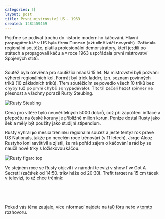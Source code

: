 ```yaml
---
categories: []
layout: post
title: První mistrovství US - 1963
created: 1483459469
---
```

<p>Pojďme se podívat trochu do historie moderního káčování. Hlavní propagátor káč v US byla firma Duncan (aktuálně káči nevyrábí). Pořádala regionální soutěže, platila profesionální demonstrátory, kteří jezdili po státech a propagovali káču a v roce 1963 uspořádala první mistrovství Spojených států.</p>

<p><img alt="" src="http://www.ta0.com/museum/images/Duncan/DuncanContestAd.jpg" /></p>

<p>Soutěž byla otevřená pro soutěžící mladší 15 let. Na mistrovství byli pozváni výherci regionálních kol. Formát byl trick ladder, tzn. seznam povinných triků (10 základních triků). Třem soutěžícím se povedlo všech 10 triků bez chyby (už po první chybě se vypadávalo). Tito tři začali házet spinner na přesnost a všechny porazil Rusty Steubing.</p>

<p><img alt="Rusty Steubing" src="http://www.ta0.com/museum/images/Duncan/Rusty_Nat-Champ-1963.jpg" /></p>

<p>Cena pro vítěze bylo neuvěřitelných 5000 dolarů, což při započtení inflace a přepočtu na české koruny je přibližně milion korun. Peníze dostal Rusty jako šek a měly být použity jako studijní stipendium.</p>

<p>Rusty vyhrál po měsíci tréninku regionální soutěž a ještě tentýž rok právě US Nationals, takže po necelém roce trénování (v 11 letech). Jorge Alcoz Rustyho loni navštívil a zjistil, že má pořád zájem o káčování a rád by se naučil nové triky s ložiskovou káčou.</p>

<p><img alt="Rusty figaro top" src="http://ta0.com/photos/images/figaro_gallery/Rusty-n-Figaro.jpg" /></p>

<p>Ve stejném roce se Rusty objevil i v národní televizi v show I've Got A Secret! (začátek od 14:50, triky háže od 20:30). Trefit target na 15 cm tácek v televizi, to už chce trénink:<br />
&nbsp;</p>
<div class="youtube-player" data-id="VVCfepf-L3c"></div><br />
Pokud vás téma zaujalo, více informací najdete na <a href="http://www.ta0.com/forum/index.php/topic,3983.html">ta0 fóru</a> nebo v <a href="https://enriquelopetegui.com/2015/09/14/98-meet-san-antonios-top-men/">tomto</a> rozhovoru.
